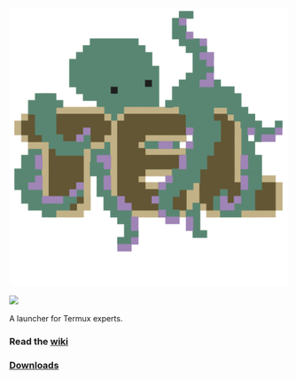![TEL-logo](https://raw.githubusercontent.com/SealedJoy/images/main/logo-big.png)


<a href="https://t.me/termux_expert_launcher"> <img  src="https://upload.wikimedia.org/wikipedia/commons/8/82/Telegram_logo.svg" data-canonical-src="https://upload.wikimedia.org/wikipedia/commons/8/82/Telegram_logo.svg" width="40" /></a>  

A launcher for Termux experts.


### Read the [wiki](https://t-e-l.github.io/wiki)

### [Downloads](https://t-e-l.github.io/)
